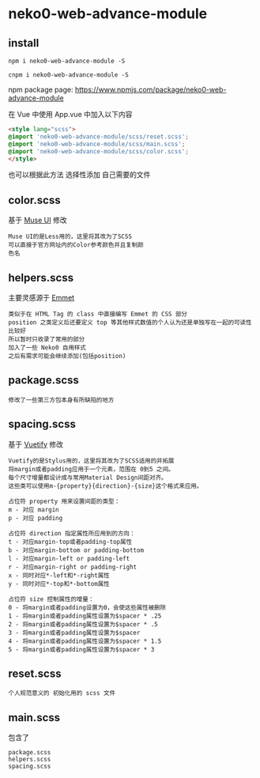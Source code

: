 # neko0-web-advance-module

## install

`npm i neko0-web-advance-module -S`

`cnpm i neko0-web-advance-module -S`

npm package page: https://www.npmjs.com/package/neko0-web-advance-module

在 Vue 中使用 App.vue 中加入以下内容

``` html
<style lang="scss">
@import 'neko0-web-advance-module/scss/reset.scss';
@import 'neko0-web-advance-module/scss/main.scss';
@import 'neko0-web-advance-module/scss/color.scss';
</style>
```

也可以根据此方法 选择性添加 自己需要的文件

## color.scss

基于 [Muse UI](https://muse-ui.org/#/zh-CN/color) 修改 

    Muse UI的是Less用的，这里将其改为了SCSS
    可以直接于官方网址内的Color参考颜色并且复制颜
    色名


## helpers.scss

主要灵感源于 [Emmet](https://emmet.io/)

    
    类似于在 HTML Tag 的 class 中直接编写 Emmet 的 CSS 部分
    position 之类定义后还要定义 top 等其他样式数值的个人认为还是单独写在一起的可读性比较好
    所以暂时只收录了常用的部分
    加入了一些 Neko0 自用样式
    之后有需求可能会继续添加(包括position)

## package.scss

    修改了一些第三方包本身有所缺陷的地方

## spacing.scss

基于 [Vuetify](https://vuetifyjs.com/zh-Hans/layout/spacing) 修改 

    Vuetify的是Stylus用的，这里将其改为了SCSS适用的并拓展
    将margin或者padding应用于一个元素，范围在 0到5 之间。
    每个尺寸增量都设计成与常用Material Design间距对齐。
    这些类可以使用m-{property}{direction}-{size}这个格式来应用。

    占位符 property 用来设置间距的类型：
    m - 对应 margin
    p - 对应 padding

    占位符 direction 指定属性所应用到的方向：
    t - 对应margin-top或者padding-top属性
    b - 对应margin-bottom or padding-bottom
    l - 对应margin-left or padding-left
    r - 对应margin-right or padding-right
    x - 同时对应*-left和*-right属性
    y - 同时对应*-top和*-bottom属性

    占位符 size 控制属性的增量：
    0 - 将margin或者padding设置为0，会使这些属性被删除
    1 - 将margin或者padding属性设置为$spacer * .25
    2 - 将margin或者padding属性设置为$spacer * .5
    3 - 将margin或者padding属性设置为$spacer
    4 - 将margin或者padding属性设置为$spacer * 1.5
    5 - 将margin或者padding属性设置为$spacer * 3

## reset.scss 

    个人规范意义的 初始化用的 scss 文件

## main.scss

包含了

    package.scss
    helpers.scss
    spacing.scss
